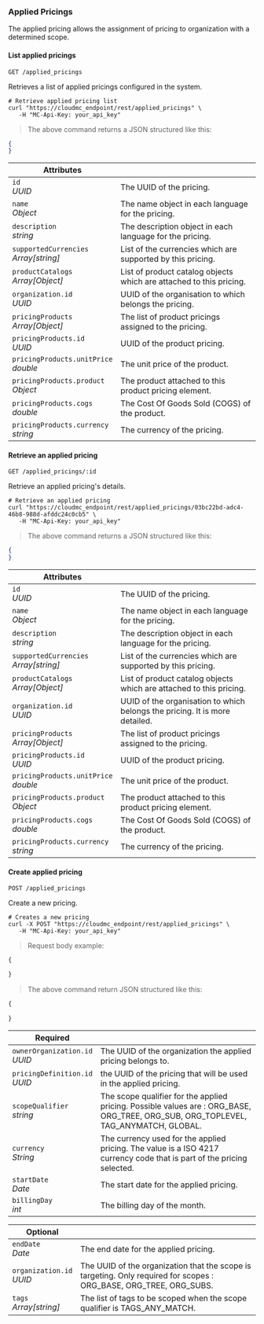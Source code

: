 ### Applied Pricings

The applied pricing allows the assignment of pricing to organization with a determined scope.

<!-------------------- LIST APPLIED PRICINGS -------------------->
#### List applied pricings

`GET /applied_pricings`

Retrieves a list of applied pricings configured in the system.

```shell
# Retrieve applied pricing list
curl "https://cloudmc_endpoint/rest/applied_pricings" \
   -H "MC-Api-Key: your_api_key"
```
> The above command returns a JSON structured like this:

```json
{
}
```

Attributes | &nbsp;
---- | -----------
`id`<br/>*UUID* | The UUID of the pricing.
`name`<br/>*Object* | The name object in each language for the pricing.
`description`<br/>*string* | The description object in each language for the pricing.
`supportedCurrencies`<br/>*Array[string]* | List of the currencies which are supported by this pricing.
`productCatalogs`<br/>*Array[Object]* | List of product catalog objects which are attached to this pricing.
`organization.id`<br/>*UUID* | UUID of the organisation to which belongs the pricing.
`pricingProducts`<br/>*Array[Object]* | The list of product pricings assigned to the pricing.
`pricingProducts.id`<br/>*UUID* | UUID of the product pricing.
`pricingProducts.unitPrice`<br/>*double* | The unit price of the product.
`pricingProducts.product`<br/>*Object* | The product attached to this product pricing element.
`pricingProducts.cogs`<br/>*double* | The Cost Of Goods Sold (COGS) of the product.
`pricingProducts.currency`<br/>*string* | The currency of the pricing.


<!-------------------- GET APPLIED PRICING -------------------->
#### Retrieve an applied pricing

`GET /applied_pricings/:id`

Retrieve an applied pricing's details.

```shell
# Retrieve an applied pricing
curl "https://cloudmc_endpoint/rest/applied_pricings/03bc22bd-adc4-46b8-988d-afddc24c0cb5" \
   -H "MC-Api-Key: your_api_key"
```
> The above command returns a JSON structured like this:

```json
{
}
```

Attributes | &nbsp;
---- | -----------
`id`<br/>*UUID* | The UUID of the pricing.
`name`<br/>*Object* | The name object in each language for the pricing.
`description`<br/>*string* | The description object in each language for the pricing.
`supportedCurrencies`<br/>*Array[string]* | List of the currencies which are supported by this pricing.
`productCatalogs`<br/>*Array[Object]* | List of product catalog objects which are attached to this pricing.
`organization.id`<br/>*UUID* | UUID of the organisation to which belongs the pricing. It is more detailed.
`pricingProducts`<br/>*Array[Object]* | The list of product pricings assigned to the pricing.
`pricingProducts.id`<br/>*UUID* | UUID of the product pricing.
`pricingProducts.unitPrice`<br/>*double* | The unit price of the product.
`pricingProducts.product`<br/>*Object* | The product attached to this product pricing element.
`pricingProducts.cogs`<br/>*double* | The Cost Of Goods Sold (COGS) of the product.
`pricingProducts.currency`<br/>*string* | The currency of the pricing.

<!-------------------- CREATE APPLIED PRICING -------------------->
#### Create applied pricing

`POST /applied_pricings`

Create a new pricing.

```shell
# Creates a new pricing
curl -X POST "https://cloudmc_endpoint/rest/applied_pricings" \
   -H "MC-Api-Key: your_api_key"
```

> Request body example:

```js
{

}
```
> The above command return JSON structured like this:

```js
{
    
}
```

Required | &nbsp;
------- | -----------
`ownerOrganization.id` <br/>*UUID* | The UUID of the organization the applied pricing belongs to. 
`pricingDefinition.id` <br/>*UUID* | the UUID of the pricing that will be used in the applied pricing.
`scopeQualifier` <br/>*string* | The scope qualifier for the applied pricing. Possible values are : ORG_BASE, ORG_TREE, ORG_SUB, ORG_TOPLEVEL, TAG_ANYMATCH, GLOBAL.
`currency` <br/>*String* | The currency used for the applied pricing. The value is a ISO 4217 currency code that is part of the pricing selected. 
`startDate` <br/>*Date* | The start date for the applied pricing.
`billingDay` <br/>*int*| The billing day of the month.

Optional | &nbsp;
------- | -----------
`endDate` <br/>*Date* | The end date for the applied pricing. 
`organization.id` <br/>*UUID* | The UUID of the organization that the scope is targeting. Only required for scopes : ORG_BASE, ORG_TREE, ORG_SUBS. 
`tags` <br/>*Array[string]* | The list of tags to be scoped when the scope qualifier is TAGS_ANY_MATCH. 
